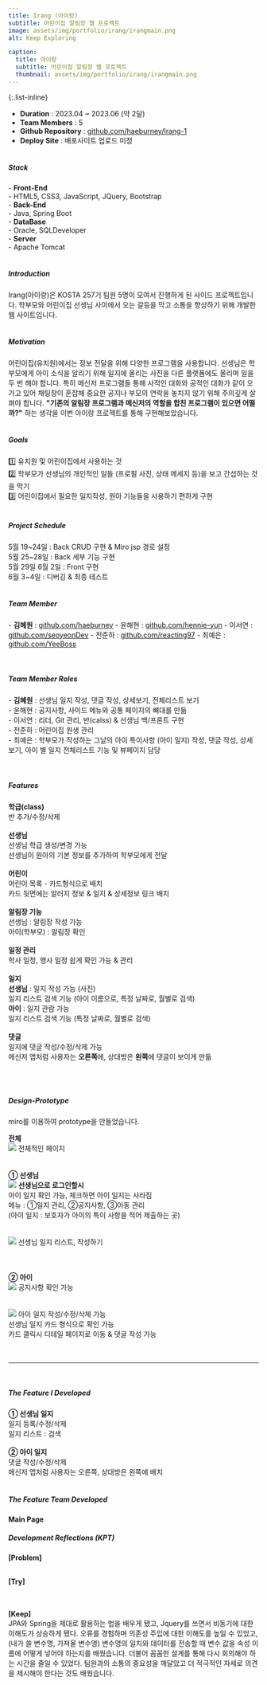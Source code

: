 ```yaml
---
title: Irang (아이랑)
subtitle: 어린이집 알림장 웹 프로젝트
image: assets/img/portfolio/irang/irangmain.png
alt: Keep Exploring

caption:
  title: 아이랑
  subtitle: 어린이집 알림장 웹 프로젝트
  thumbnail: assets/img/portfolio/irang/irangmain.png
---
```


{:.list-inline} 
- <strong>Duration</strong> : 2023.04 ~ 2023.06 (약 2달) <br/>
- <strong>Team Members</strong> : 5 <br/>
- <strong>Github Repository</strong> : <a href="https://github.com/haeburney/Irang-1">github.com/haeburney/Irang-1</a><br/>
- <strong>Deploy Site</strong> : 배포사이트 업로드 미정<br/><br/>

<h5>Stack</h5>
- <strong>Front-End</strong><br/> - HTML5, CSS3, JavaScript, JQuery, Bootstrap <br/>
- <strong>Back-End</strong><br/> - Java, Spring Boot <br/>
- <strong>DataBase</strong><br/> - Oracle, SQLDeveloper <br/>
- <strong>Server</strong><br/> - Apache Tomcat <br/><br/>

<h5>Introduction</h5>
Irang(아이랑)은 KOSTA 257기 팀원 5명이 모여서 진행하게 된 사이드 프로젝트입니다.
학부모와 어린이집 선생님 사이에서 오는 갈등을 막고 소통을 향상하기 위해 개발한 웹 사이트입니다.<br/><br/>

<h5>Motivation</h5>
어린이집(유치원)에서는 정보 전달을 위해 다양한 프로그램을 사용합니다. 선생님은 학부모에게 아이 소식을 알리기 위해 일지에 올리는 사진을 다른 플랫폼에도 올리며 일을 두 번 해야 합니다. 특히 메신저 프로그램들 통해 사적인 대화와 공적인 대화가 같이 오가고 있어 채팅창이 혼잡해 중요한 공지나 부모의 연락을 놓치지 않기 위해 주의깊게 살펴야 합니다. <strong>"기존의 알림장 프로그램과 메신저의 역할을 합친 프로그램이 있으면 어떨까?"</strong> 하는 생각을 이번 아이랑 프로젝트를 통해 구현해보았습니다.<br/><br/>

<h5>Goals</h5>
1️⃣ 유치원 및 어린이집에서 사용하는 것<br/>
2️⃣ 학부모가 선생님의 개인적인 일들 (프로필 사진, 상태 메세지 등)을 보고 간섭하는 것을 막기<br/>
3️⃣ 어린이집에서 필요한 일지작성, 원아 기능들을 사용하기 편하게 구현<br/><br/>

<h5>Project Schedule</h5>
5월 19~24일 : Back CRUD 구현 & Miro jsp 경로 설정<br/>
5월 25~28일 : Back 세부 기능 구현<br/>
5월 29일 6월 2일 : Front 구현<br/>
6월 3~4일 : 디버깅 & 최종 테스트<br/><br/>

<h5>Team Member</h5>
- <strong>김혜원</strong> : <a href="https://github.com/haeburney">github.com/haeburney</a>
- 윤해현 : <a href="https://github.com/hennie-yun">github.com/hennie-yun</a>
- 이서연 : <a href="https://github.com/seoyeonDev">github.com/seoyeonDev</a>
- 전준하 : <a href="https://github.com/reacting97">github.com/reacting97</a>
- 최예은 : <a href="https://github.com/YeeBoss">github.com/YeeBoss</a><br/><br/><br/>

<h5>Team Member Roles</h5>
- <strong>김혜원</strong> : 선생님 일지 작성, 댓글 작성, 상세보기, 전체리스트 보기<br/>
- 윤해현 : 공지사항, 사이드 메뉴와 공통 페이지의 뼈대를 만듦 <br/>
- 이서연 : 리더, Git 관리,  반(calss) & 선생님 백/프론트 구현<br/>
- 전준하 : 어린이집 원생 관리<br/>
- 최예은 : 학부모가 작성하는 그날의 아이 특이사항 (아이 일지) 작성, 댓글 작성, 상세보기, 아이 별 일지 전체리스트 기능 및 뷰페이지 담당<br/><br/><br/>

<h5>Features</h5>
<strong>학급(class)</strong><br/>
반 추가/수정/삭제<br/><br/>
<strong>선생님</strong><br/>
선생님 학급 생성/변경 가능<br/>
선생님이 원아의 기본 정보를 추가하여 학부모에게 전달<br/><br/>
<strong>어린이</strong><br/>
어린이 목록 - 카드형식으로 배치<br/>
카드 뒷면에는 알러지 정보 & 일지 & 상세정보 링크 배치<br/><br/>
<strong>알림장 기능</strong><br/>
선생님 : 알림장 작성 가능<br/>
아이(학부모) : 알림장 확인<br/><br/>
<strong>일정 관리</strong><br/>
학사 일정, 행사 일정 쉽게 확인 가능 & 관리<br/><br/>
<strong>일지</strong><br/>
<strong>선생님</strong> : 일지 작성 가능 (사진)<br/>
일지 리스트 검색 기능 (아이 이름으로, 특정 날짜로, 월별로 검색)<br/>
<strong>아이</strong> : 일지 관람 가능<br/>
일지 리스트 검색 기능 (특정 날짜로, 월별로 검색) <br/><br/>
<strong>댓글</strong><br/>
일지에 댓글 작성/수정/삭제 가능<br/>
메신저 앱처럼 사용자는 <strong>오른쪽</strong>에, 상대방은 <strong>왼쪽</strong>에 댓글이 보이게 만듦 <br/><br/><br/><br/>



<h5>Design-Prototype</h5>
miro를 이용하여 prototype을 만들었습니다.<br/>

<strong>전체</strong><br/>
<img src="assets/img/portfolio/irang/miroall.png">
전체적인 페이지<br/><br/><br/>
<strong>① 선생님</strong><br/>
<img src="assets/img/portfolio/irang/mirotmain.png">
<strong>선생님으로 로그인할시</strong><br/>
아이 일지 확인 가능, 체크하면 아이 일지는 사라짐<br/>
메뉴 : ①일지 관리, ②공지사항, ③아동 관리<br/>
(아이 일지 : 보호자가 아이의 특이 사항을 적어 제출하는 곳)<br/><br/><br/>
<img src="assets/img/portfolio/irang/miroteacherlog.png">
선생님 일지 리스트, 작성하기<br/><br/><br/><br/>
<strong>② 아이</strong><br/>
<img src="assets/img/portfolio/irang/mirochildnotice.png">
공지사항 확인 가능<br/><br/><br/>
<img src="assets/img/portfolio/irang/mirochildlog.png">
아이 일지 작성/수정/삭제 가능<br/>
선생님 일지 카드 형식으로 확인 가능<br/>
카드 클릭시 디테일 페이지로 이동 & 댓글 작성 가능<br/><br/><br/>

<hr/><br/>
<h5>The Feature I Developed</h5>
<strong>① 선생님 일지</strong><br/>
일지 등록/수정/삭제<br/> 
일지 리스트 : 검색<br/><br/>
<strong>② 아이 일지</strong><br/>
댓글 작성/수정/삭제<br/>
메신저 앱처럼 사용자는 오른쪽, 상대방은 왼쪽에 배치<br/><br/>

<h5>The Feature Team Developed</h5>
<strong>Main Page</strong><br/>


<h5>Development Reflections (KPT)</h5>
<strong>[Problem]</strong><br/>
<br/>

<strong>[Try]</strong><br/>
<br/>
<br/>

<strong>[Keep]</strong><br/>
JPA와 Spring을 제대로 활용하는 법을 배우게 됐고, Jquery를 쓰면서 비동기에 대한 이해도가 상승하게 됐다. 오류를 경험하며 의존성 주입에 대한 이해도를 높일 수 있었고, (내가 쓸 변수명, 가져올 변수명) 변수명의 일치와 데이터를 전송할 때 변수 값을 속성 이름에 어떻게 넣어야 하는지를 배웠습니다. 더불어 꼼꼼한 설계를 통해 다시 회의해야 하는 시간을 줄일 수 있었다. 팀원과의 소통의 중요성을 깨달았고 더 적극적인 자세로 의견을 제시해야 한다는 것도 배웠습니다.
<br/>